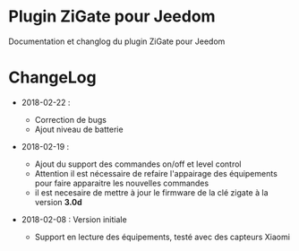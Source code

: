 Plugin ZiGate pour Jeedom
=========================

Documentation et changlog du plugin ZiGate pour Jeedom


# ChangeLog

* 2018-02-22 :
    - Correction de bugs
    - Ajout niveau de batterie

* 2018-02-19 :
    - Ajout du support des commandes on/off et level control
    - Attention il est nécessaire de refaire l'appairage des équipements pour faire apparaitre les nouvelles commandes
    - il est necesaire de mettre à jour le firmware de la clé zigate à la version **3.0d**

* 2018-02-08 : Version initiale
    - Support en lecture des équipements, testé avec des capteurs Xiaomi
